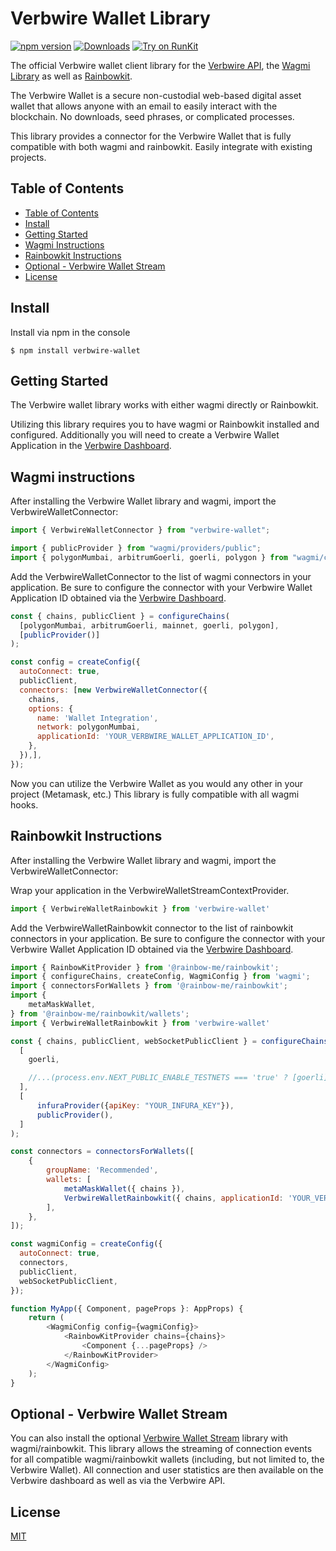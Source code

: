 # Verbwire Wallet Library

[![npm version](https://badge.fury.io/js/verbwire-wallet.svg)](https://badge.fury.io/js/verbwire-wallet) [![Downloads](https://img.shields.io/npm/dm/verbwire-wallet.svg)](https://www.npmjs.com/package/verbwire-wallet) [![Try on RunKit](https://badge.runkitcdn.com/verbwire-wallet.svg)](https://runkit.com/npm/verbwire-wallet)

The official Verbwire wallet client library for the [Verbwire API][1], the [Wagmi Library][12] as well as [Rainbowkit][14].

The Verbwire Wallet is a secure non-custodial web-based digital asset wallet that allows anyone with an email to easily interact with the blockchain. No downloads, seed phrases, or complicated processes.

This library provides a connector for the Verbwire Wallet that is fully compatible with both wagmi and rainbowkit. Easily integrate with existing projects.



## Table of Contents

- [Table of Contents](#table-of-contents)
- [Install](#install)
- [Getting Started](#getting-started)
- [Wagmi Instructions](#wagmi-instructions)
- [Rainbowkit Instructions](#rainbowkit-instructions)
- [Optional - Verbwire Wallet Stream](#optional-verbwire-wallet-stream)
- [License](#license)

## Install

Install via npm in the console

```console
$ npm install verbwire-wallet
```

## Getting Started

The Verbwire wallet library works with either wagmi directly or Rainbowkit.

Utilizing this library requires you to have wagmi or Rainbowkit installed and configured. Additionally you will need to create a Verbwire Wallet Application in the [Verbwire Dashboard][13].

## Wagmi instructions

After installing the Verbwire Wallet library and wagmi, import the VerbwireWalletConnector:

```js
import { VerbwireWalletConnector } from "verbwire-wallet";

import { publicProvider } from "wagmi/providers/public";
import { polygonMumbai, arbitrumGoerli, goerli, polygon } from "wagmi/chains";
```

Add the VerbwireWalletConnector to the list of wagmi connectors in your application. Be sure to configure the connector with your Verbwire Wallet Application ID obtained via the [Verbwire Dashboard][13].

```js
const { chains, publicClient } = configureChains(
  [polygonMumbai, arbitrumGoerli, mainnet, goerli, polygon],
  [publicProvider()]
);

const config = createConfig({
  autoConnect: true,
  publicClient,
  connectors: [new VerbwireWalletConnector({
    chains,
    options: {
      name: 'Wallet Integration',
      network: polygonMumbai,
      applicationId: 'YOUR_VERBWIRE_WALLET_APPLICATION_ID',
    },
  }),],
});
```

Now you can utilize the Verbwire Wallet as you would any other in your project (Metamask, etc.) This library is fully compatible with all wagmi hooks.

## Rainbowkit Instructions

After installing the Verbwire Wallet library and wagmi, import the VerbwireWalletConnector:

Wrap your application in the VerbwireWalletStreamContextProvider.

```js
import { VerbwireWalletRainbowkit } from 'verbwire-wallet'
```

Add the VerbwireWalletRainbowkit connector to the list of rainbowkit connectors in your application. Be sure to configure the connector with your Verbwire Wallet Application ID obtained via the [Verbwire Dashboard][13].

```js
import { RainbowKitProvider } from '@rainbow-me/rainbowkit';
import { configureChains, createConfig, WagmiConfig } from 'wagmi';
import { connectorsForWallets } from '@rainbow-me/rainbowkit';
import {
    metaMaskWallet,
} from '@rainbow-me/rainbowkit/wallets';
import { VerbwireWalletRainbowkit } from 'verbwire-wallet'

const { chains, publicClient, webSocketPublicClient } = configureChains(
  [
    goerli,

    //...(process.env.NEXT_PUBLIC_ENABLE_TESTNETS === 'true' ? [goerli] : []),
  ],
  [
      infuraProvider({apiKey: "YOUR_INFURA_KEY"}),
      publicProvider(),
  ]
);

const connectors = connectorsForWallets([
    {
        groupName: 'Recommended',
        wallets: [
            metaMaskWallet({ chains }),
            VerbwireWalletRainbowkit({ chains, applicationId: 'YOUR_VERBWIRE_WALLET_APPLICATION_ID', network: goerli }),
        ],
    },
]);

const wagmiConfig = createConfig({
  autoConnect: true,
  connectors,
  publicClient,
  webSocketPublicClient,
});

function MyApp({ Component, pageProps }: AppProps) {
    return (
        <WagmiConfig config={wagmiConfig}>
            <RainbowKitProvider chains={chains}>
                <Component {...pageProps} />
            </RainbowKitProvider>
        </WagmiConfig>
    );
}
```


## Optional - Verbwire Wallet Stream

You can also install the optional [Verbwire Wallet Stream][15] library with wagmi/rainbowkit. This library allows the streaming of connection events for all compatible wagmi/rainbowkit wallets (including, but not limited to, the Verbwire Wallet). All connection and user statistics are then available on the Verbwire dashboard as well as via the Verbwire API.

## License

[MIT][9]

[1]: https://verbwire.com
[2]: https://docs.verbwire.com/
[3]: https://www.verbwire.com/dashboard/apikeys
[5]: https://docs.verbwire.com/docs/verbwire-quickstart-guide
[6]: https://docs.verbwire.com/reference/getting-started-with-your-api
[7]: https://github.com/verbwire
[8]: https://www.verbwire.com/community
[9]: https://github.com/verbwire/verbwire-js/blob/master/LICENSE
[10]: mailto:support@verbwire.com
[11]: https://docs.verbwire.com/recipes
[12]: https://wagmi.sh/
[13]: https://www.verbwire.com/dashboard/walletApplications/list
[14]: https://www.rainbowkit.com/
[15]: https://github.com/verbwire/verbwire-wallet-stream
